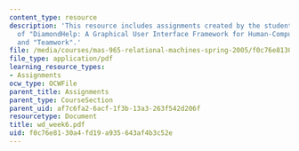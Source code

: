 ```yaml
---
content_type: resource
description: 'This resource includes assignments created by the students on Review
  of "DiamondHelp: A Graphical User Interface Framework for Human-Computer Collaboration",
  and "Teamwork".'
file: /media/courses/mas-965-relational-machines-spring-2005/f0c76e8130a4fd19a935643af4b3c52e_wd_week6.pdf
file_type: application/pdf
learning_resource_types:
- Assignments
ocw_type: OCWFile
parent_title: Assignments
parent_type: CourseSection
parent_uid: af7c6fa2-6acf-1f3b-13a3-263f542d206f
resourcetype: Document
title: wd_week6.pdf
uid: f0c76e81-30a4-fd19-a935-643af4b3c52e
---
```


